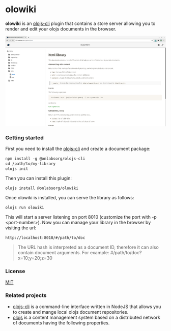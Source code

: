 # olowiki

**olowiki** is an [olojs-cli] plugin that contains a store server allowing you
to render and edit your olojs documents in the browser.

![olowiki screenshot](./docs/screenshot.png)


### Getting started
First you need to install the [olojs-cli] and create a document package:

```
npm install -g @onlabsorg/olojs-cli
cd /path/to/my-library
olojs init
```

Then you can install this plugin:

```
olojs install @onlabsorg/olowiki
```

Once olowiki is installed, you can serve the library as follows:

```
olojs run olowiki
```

This will start a server listening on port 8010 (customize the port with
-p &lt;port-number&gt;). Now you can manage your library in the browser by
visiting the url:

```
http://localhost:8010/#/path/to/doc
```  

> The URL hash is interpreted as a document ID, therefore it can also contain
> document arguments. For example: #/path/to/doc?x=10;y=20;z=30


### License
[MIT](https://opensource.org/licenses/MIT)


### Related projects
* [olojs-cli] is a command-line interface written in NodeJS that allows you to
  create and mange local olojs document repositories.
* [olojs](https://github.com/onlabsorg/olojs) is a content management system
  based on a distributed network of documents having the following properties.


[olojs-cli]: https://github.com/onlabsorg/olojs-cli/blob/main/README.md
